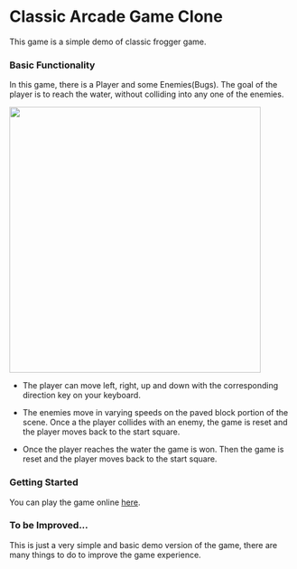 # Classic Arcade Game Clone

This game is a simple demo of classic frogger game.

### Basic Functionality
In this game, there is a Player and some Enemies(Bugs). The goal of the player is to reach the water, without colliding into any one of the enemies.

<img src ='http://ww1.sinaimg.cn/large/6e2f3b07ly1fg9dwlsto4j20oq0q6tbz.jpg' width="445" height="471">

- The player can move left, right, up and down with the corresponding direction key on your keyboard.

- The enemies move in varying speeds on the paved block portion of the scene. Once a the player collides with an enemy, the game is reset and the player moves back to the start square. 

- Once the player reaches the water the game is won. Then the game is reset and the player moves back to the start square.

### Getting Started

You can play the game online [here](https://lynnlululu.github.io/frontend-nanodegree-arcade-game/).

### To be Improved...

This is just a very simple and basic demo version of the game, there are many things to do to improve the game experience.